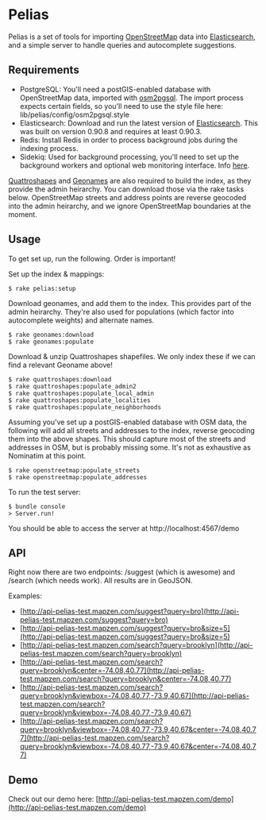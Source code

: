 # Pelias

Pelias is a set of tools for importing [OpenStreetMap](http://www.openstreetmap.org/) data into [Elasticsearch](http://www.elasticsearch.org/), and a simple server to handle queries and autocomplete suggestions.

## Requirements

* PostgreSQL: You'll need a postGIS-enabled database with OpenStreetMap data, imported with [osm2pgsql](http://wiki.openstreetmap.org/wiki/Osm2pgsql). The import process expects certain fields, so you'll need to use the style file here: lib/pelias/config/osm2pgsql.style
* Elasticsearch: Download and run the latest version of [Elasticsearch](http://www.elasticsearch.org/download/). This was built on version 0.90.8 and requires at least 0.90.3.
* Redis: Install Redis in order to process background jobs during the indexing process.
* Sidekiq: Used for background processing, you'll need to set up the background workers and optional web monitoring interface. Info [here](http://sidekiq.org/).

[Quattroshapes](http://quattroshapes.com/) and [Geonames](http://www.geonames.org/) are also required to build the index, as they provide the admin heirarchy. You can download those via the rake tasks below. OpenStreetMap streets and address points are reverse geocoded into the admin heirarchy, and we ignore OpenStreetMap boundaries at the moment.

## Usage

To get set up, run the following. Order is important!

Set up the index & mappings:

    $ rake pelias:setup

Download geonames, and add them to the index. This provides part of the admin heirarchy. They're also used for populations (which factor into autocomplete weights) and alternate names.

    $ rake geonames:download
    $ rake geonames:populate

Download & unzip Quattroshapes shapefiles. We only index these if we can find a relevant Geoname above!

    $ rake quattroshapes:download
    $ rake quattroshapes:populate_admin2
    $ rake quattroshapes:populate_local_admin
    $ rake quattroshapes:populate_localities
    $ rake quattroshapes:populate_neighborhoods

Assuming you've set up a postGIS-enabled database with OSM data, the following will add all streets and addresses to the index, reverse geocoding them into the above shapes. This should capture most of the streets and addresses in OSM, but is probably missing some. It's not as exhaustive as Nominatim at this point.

    $ rake openstreetmap:populate_streets
    $ rake openstreetmap:populate_addresses

To run the test server:

    $ bundle console
    > Server.run!

You should be able to access the server at http://localhost:4567/demo

## API

Right now there are two endpoints: /suggest (which is awesome) and /search (which needs work). All results are in GeoJSON.

Examples:

* [http://api-pelias-test.mapzen.com/suggest?query=bro](http://api-pelias-test.mapzen.com/suggest?query=bro)
* [http://api-pelias-test.mapzen.com/suggest?query=bro&size=5](http://api-pelias-test.mapzen.com/suggest?query=bro&size=5)
* [http://api-pelias-test.mapzen.com/search?query=brooklyn](http://api-pelias-test.mapzen.com/search?query=brooklyn)
* [http://api-pelias-test.mapzen.com/search?query=brooklyn&center=-74.08,40.77](http://api-pelias-test.mapzen.com/search?query=brooklyn&center=-74.08,40.77)
* [http://api-pelias-test.mapzen.com/search?query=brooklyn&viewbox=-74.08,40.77,-73.9,40.67](http://api-pelias-test.mapzen.com/search?query=brooklyn&viewbox=-74.08,40.77,-73.9,40.67)
* [http://api-pelias-test.mapzen.com/search?query=brooklyn&viewbox=-74.08,40.77,-73.9,40.67&center=-74.08,40.77](http://api-pelias-test.mapzen.com/search?query=brooklyn&viewbox=-74.08,40.77,-73.9,40.67&center=-74.08,40.77)

## Demo

Check out our demo here: [http://api-pelias-test.mapzen.com/demo](http://api-pelias-test.mapzen.com/demo)
